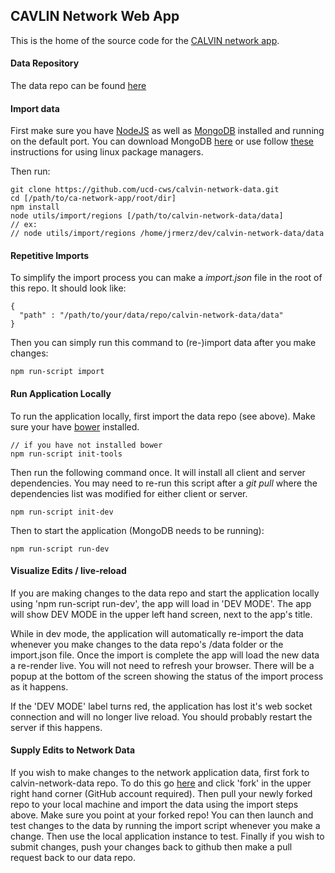 ## CAVLIN Network Web App

This is the home of the source code for the [CALVIN network app](http://cwn.casil.ucdavis.edu).

#### Data Repository

The data repo can be found [here](https://github.com/ucd-cws/calvin-network-data)

#### Import data

First make sure you have [NodeJS](https://nodejs.org/) as well as [MongoDB](https://www.mongodb.com/) installed and running
on the default port.  You can download MongoDB [here](https://www.mongodb.org/downloads) or use follow [these](http://docs.mongodb.org/manual/administration/install-on-linux/) instructions for using linux package managers.

Then run:

 ```
git clone https://github.com/ucd-cws/calvin-network-data.git
cd [/path/to/ca-network-app/root/dir]
npm install
node utils/import/regions [/path/to/calvin-network-data/data]
// ex:
// node utils/import/regions /home/jrmerz/dev/calvin-network-data/data
```

#### Repetitive Imports

To simplify the import process you can make a _import.json_ file in the
root of this repo.  It should look like:

```
{
  "path" : "/path/to/your/data/repo/calvin-network-data/data"
}
```

Then you can simply run this command to (re-)import data after you make changes:

```
npm run-script import
```

#### Run Application Locally

To run the application locally, first import the data repo (see above).  Make sure your have [bower](http://bower.io) installed.
```
// if you have not installed bower
npm run-script init-tools
```
Then run the following command once.  It will install all client and server dependencies.  You may need to re-run this script after a _git pull_ where the dependencies list was modified for either client or server.
```
npm run-script init-dev
```
Then to start the application (MongoDB needs to be running):
```
npm run-script run-dev
```
#### Visualize Edits / live-reload

If you are making changes to the data repo and start the application locally using 'npm run-script run-dev', the app will load in 'DEV MODE'.  The app will show DEV MODE in the upper left hand screen, next to the app's title.

While in dev mode, the application will automatically re-import the data whenever you make changes to the data repo's /data folder or the import.json file.  Once the import is complete the app will load the new data a re-render live.  You will not need to refresh your browser.  There will be a popup at the bottom of the screen showing the status of the import process as it happens.

If the 'DEV MODE' label turns red, the application has lost it's web socket connection and will no longer live reload.  You should probably restart the server if this happens.

#### Supply Edits to Network Data

If you wish to make changes to the network application data, first fork to calvin-network-data
repo.  To do this go [here](https://github.com/ucd-cws/calvin-network-data) and click 'fork' in the upper right hand corner
(GitHub account required).  Then pull your newly forked repo to your local machine
and import the data using the import steps above.  Make sure you point at your forked repo!
You can then launch and test changes to the data by running the import script whenever
you make a change.  Then use the local application instance to test.  Finally if
you wish to submit changes, push your changes back to github then make a pull request
back to our data repo.
